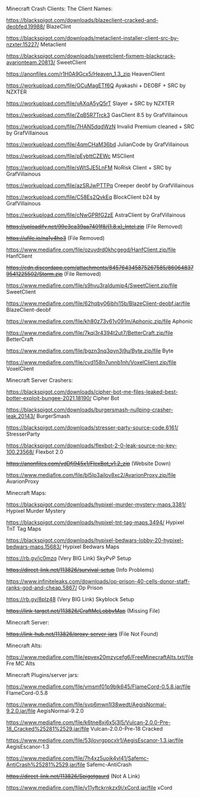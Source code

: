 Minecraft Crash Clients:                                                                                                 The Client Names:


https://blackspigot.com/downloads/blazeclient-cracked-and-deobfed.19988/                                                    BlazeClint

https://blackspigot.com/downloads/metaclient-installer-client-src-by-nzxter.15227/                                          Metaclient

https://blackspigot.com/downloads/sweetclient-fixmem-blackcrack-avarionteam.20813/                                          SweetClient

https://anonfiles.com/r1H0A9Gcx5/Heaven_1.3_zip                                                                             HeavenClient

https://workupload.com/file/GCuMagETf6Q                                                                                     Ayakashi + DEOBF + SRC by NZXTER

https://workupload.com/file/vAXqA5yQ5rT                                                                                     Slayer + SRC by NZXTER

https://workupload.com/file/ZqB5R7Trck3                                                                                     GasClient 8.5 by GrafVillainous

https://workupload.com/file/7HAN5dqdWzN                                                                                     Invalid Premium cleaned + SRC by GrafVillainous

https://workupload.com/file/4qmCHaM36bd                                                                                     JulianCode by GrafVillainous

https://workupload.com/file/pEybttCZEWc                                                                                     MSClient

https://workupload.com/file/sWtSJE5LnFM                                                                                     NoRisk Client + SRC by GrafVillainous

https://workupload.com/file/azSRJwPTTPq                                                                                     Creeper deobf by GrafVillainous

https://workupload.com/file/C58Es2QvkEq                                                                                     BlockClient b24 by GrafVillainous

https://workupload.com/file/cNwGPRfG2zE                                                                                     AstraClient by GrafVillainous

<s>https://uploadify.net/99e3ca39aa7401f8/(1.8.x)_Intel.zip</s>                                                             (File Removed)

<s>https://ufile.io/na1y4ho3</s>                                                                                            (File Removed)

https://www.mediafire.com/file/ozuydrd0khcgegd/HanfClient.zip/file                                                          HanfClient

<s>https://cdn.discordapp.com/attachments/845764345875267585/860648379541225502/Storm.zip</s>                               (File Removed)

https://www.mediafire.com/file/s9hvu3raldumip4/SweetClient.zip/file                                                         SweetClient

https://www.mediafire.com/file/62hqby06ibhi15b/BlazeClient-deobf.jar/file                                                   BlazeClient-deobf

https://www.mediafire.com/file/kh80z73v61v091m/Aphonic.zip/file                                                             Aphonic

https://www.mediafire.com/file/7kqi3r4394t2ut7/BetterCraft.zip/file                                                         BetterCraft

https://www.mediafire.com/file/bgzn3nq3qyn3j9u/Byte.zip/file                                                                Byte

https://www.mediafire.com/file/cvd158n7unnb1nh/VoxelClient.zip/file                                                         VoxelClient

Minecraft Server Crashers:


https://blackspigot.com/downloads/cipher-bot-me-files-leaked-best-botter-exploit-bungee-2021.18190/                         Cipher Bot

https://blackspigot.com/downloads/burgersmash-nullping-crasher-leak.20143/                                                  BurgerSmash

https://blackspigot.com/downloads/stresser-party-source-code.6161/                                                          StresserParty

https://blackspigot.com/downloads/flexbot-2-0-leak-source-no-key-100.23568/                                                 Flexbot 2.0

<s>https://anonfiles.com/vdDfj945x1/FlexBot_v1.2_zip</s>                                                                    (Website Down)

https://www.mediafire.com/file/bl5lp3ailov8xc2/AvarionProxy.zip/file                                                        AvarionProxy


Minecraft Maps:


https://blackspigot.com/downloads/hypixel-murder-mystery-maps.3381/                                                        Hypixel Murder Mystery

https://blackspigot.com/downloads/hypixel-tnt-tag-maps.3494/                                                               Hypixel TnT Tag Maps

https://blackspigot.com/downloads/hypixel-bedwars-lobby-20-hypixel-bedwars-maps.15683/                                     Hypixel Bedwars Maps

https://rb.gy/jc0mzq (Very BIG Link)                                                                                       SkyPvP Setup

<s>https://direct-link.net/113826/survival-setup</s>                                                                       (Info Problems)

https://www.infiniteleaks.com/downloads/op-prison-40-cells-donor-staff-ranks-god-and-cheap.5867/                           Op Prison

https://rb.gy/8plz48 (Very BIG Link)                                                                                       Skyblock Setup

<s>https://link-target.net/113826/CraftMcLobbyMap</s>                                                                      (Missing File)


Minecraft Server:


<s>https://link-hub.net/113826/proxy-server-jars</s>                                                                       (File Not Found)                    


Minecraft Alts:


https://www.mediafire.com/file/epvex20mzycefg6/FreeMinecraftAlts.txt/file                                                  Fre MC Alts


Minecraft Plugins/server jars:


https://www.mediafire.com/file/ymsmf01p9blk645/FlameCord-0.5.8.jar/file                                                    FlameCord-0.5.8

https://www.mediafire.com/file/svp6mwn1l38wedt/AegisNormal-9.2.0.jar/file                                                  AegisNormal-9.2.0

https://www.mediafire.com/file/k6tne8xj6x5j3l5/Vulcan-2.0.0-Pre-18_Cracked%25281%2529.jar/file                             Vulcan-2.0.0-Pre-18 Cracked

https://www.mediafire.com/file/53jlovrgppcxlr1/AegisEscanor-1.3.jar/file                                                   AegisEscanor-1.3

https://www.mediafire.com/file/7h4xz5uoik4vl41/Safemc-AntiCrash%25281%2529.jar/file                                        Safemc-AntiCrash

<s>https://direct-link.net/113826/Spigotgaurd</s>                                                                          (Not A Link)

https://www.mediafire.com/file/v11yftckrnkzx9i/xCord.jar/file                                                              xCord
